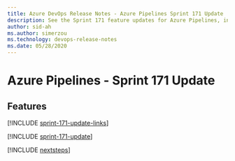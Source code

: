 ```yaml
---
title: Azure DevOps Release Notes - Azure Pipelines Sprint 171 Update
description: See the Sprint 171 feature updates for Azure Pipelines, including next steps.
author: sid-ah
ms.author: simerzou
ms.technology: devops-release-notes
ms.date: 05/28/2020
---
```


# Azure Pipelines - Sprint 171 Update

## Features

[!INCLUDE [sprint-171-update-links](../includes/pipelines/sprint-171-update-links.md)]

[!INCLUDE [sprint-171-update](../includes/pipelines/sprint-171-update.md)]

[!INCLUDE [nextsteps](../includes/nextsteps.md)]
